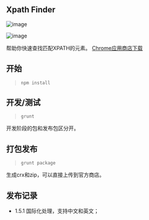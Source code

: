 ## Xpath Finder

![image](https://david-dm.org/em91/xpath-finder.png) 

![image](https://david-dm.org/em91/xpath-finder/dev-status.png)


帮助你快速查找匹配XPATH的元素。 
[Chrome应用商店下载](https://chrome.google.com/webstore/detail/xpath-finder/ijaobnmmgonppmablhldddpfmgpklbfh)

## 开始

> <code>npm install</code>

## 开发/测试

> <code>grunt</code>

开发阶段的包和发布包区分开。

## 打包发布

><code>grunt package</code>

生成crx和zip，可以直接上传到官方商店。

## 发布记录

- 1.5.1 国际化处理，支持中文和英文；